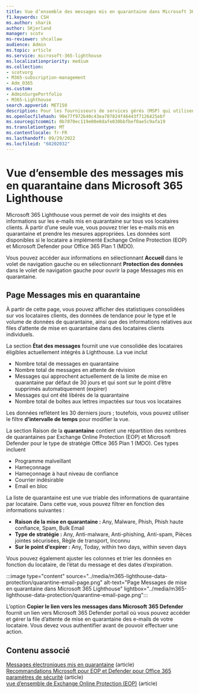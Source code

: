 ```yaml
---
title: Vue d’ensemble des messages mis en quarantaine dans Microsoft 365 Lighthouse
f1.keywords: CSH
ms.author: sharik
author: SKjerland
manager: scotv
ms-reviewer: shcallaw
audience: Admin
ms.topic: article
ms.service: microsoft-365-lighthouse
ms.localizationpriority: medium
ms.collection:
- scotvorg
- M365-subscription-management
- Adm_O365
ms.custom:
- AdminSurgePortfolio
- M365-Lighthouse
search.appverid: MET150
description: Pour les fournisseurs de services gérés (MSP) qui utilisent Microsoft 365 Lighthouse, découvrez comment gérer les messages mis en quarantaine.
ms.openlocfilehash: 90e77f972b40c43ea707824f46443f7126425ebf
ms.sourcegitcommit: 0b7070ec119e00e0dafe030bbfbef0ae5c9afa19
ms.translationtype: MT
ms.contentlocale: fr-FR
ms.lasthandoff: 09/29/2022
ms.locfileid: "68202032"
---
```

# <a name="overview-of-quarantined-messages-in-microsoft-365-lighthouse"></a>Vue d’ensemble des messages mis en quarantaine dans Microsoft 365 Lighthouse

Microsoft 365 Lighthouse vous permet de voir des insights et des informations sur les e-mails mis en quarantaine sur tous vos locataires clients. À partir d’une seule vue, vous pouvez trier les e-mails mis en quarantaine et prendre les mesures appropriées. Les données sont disponibles si le locataire a implémenté Exchange Online Protection (EOP) et Microsoft Defender pour Office 365 Plan 1 (MDO).

Vous pouvez accéder aux informations en sélectionnant **Accueil** dans le volet de navigation gauche ou en sélectionnant **Protection des données** dans le volet de navigation gauche pour ouvrir la page Messages mis en quarantaine.

## <a name="quarantined-messages-page"></a>Page Messages mis en quarantaine

À partir de cette page, vous pouvez afficher des statistiques consolidées sur vos locataires clients, des données de tendance pour le type et le volume de données de quarantaine, ainsi que des informations relatives aux files d’attente de mise en quarantaine dans des locataires clients individuels.

La section **État des messages** fournit une vue consolidée des locataires éligibles actuellement intégrés à Lighthouse. La vue inclut

- Nombre total de messages en quarantaine
- Nombre total de messages en attente de révision
- Messages qui approchent actuellement de la limite de mise en quarantaine par défaut de 30 jours et qui sont sur le point d’être supprimés automatiquement (expirer)
- Messages qui ont été libérés de la quarantaine
- Nombre total de boîtes aux lettres impactées sur tous vos locataires

Les données reflètent les 30 derniers jours ; toutefois, vous pouvez utiliser le filtre **d’intervalle de temps** pour modifier la vue.

La section Raison de la **quarantaine** contient une répartition des nombres de quarantaines par Exchange Online Protection (EOP) et Microsoft Defender pour le type de stratégie Office 365 Plan 1 (MDO). Ces types incluent

- Programme malveillant
- Hameçonnage
- Hameçonnage à haut niveau de confiance
- Courrier indésirable
- Email en bloc

La liste de quarantaine est une vue triable des informations de quarantaine par locataire. Dans cette vue, vous pouvez filtrer en fonction des informations suivantes :

- **Raison de la mise en quarantaine :** Any, Malware, Phish, Phish haute confiance, Spam, Bulk Email
- **Type de stratégie :** Any, Anti-malware, Anti-phishing, Anti-spam, Pièces jointes sécurisées, Règle de transport, Inconnu
- **Sur le point d’expirer :** Any, Today, within two days, within seven days

Vous pouvez également ajuster les colonnes et trier les données en fonction du locataire, de l’état du message et des dates d’expiration.

:::image type="content" source="../media/m365-lighthouse-data-protection/quarantine-email-page.png" alt-text="Page Messages de mise en quarantaine dans Microsoft 365 Lighthouse" lightbox="../media/m365-lighthouse-data-protection/quarantine-email-page.png":::

L’option **Copier le lien vers les messages dans Microsoft** **365 Defender** fournit un lien vers Microsoft 365 Defender portail où vous pouvez accéder et gérer la file d’attente de mise en quarantaine des e-mails de votre locataire. Vous devez vous authentifier avant de pouvoir effectuer une action.

## <a name="related-content"></a>Contenu associé

[Messages électroniques mis en quarantaine](../security/office-365-security/quarantine-email-messages.md) (article)\
[Recommandations Microsoft pour EOP et Defender pour Office 365 paramètres de sécurité](../security/office-365-security/recommended-settings-for-eop-and-office365.md) (article)\
[vue d’ensemble de Exchange Online Protection (EOP)](../security/office-365-security/exchange-online-protection-overview.md) (article)
